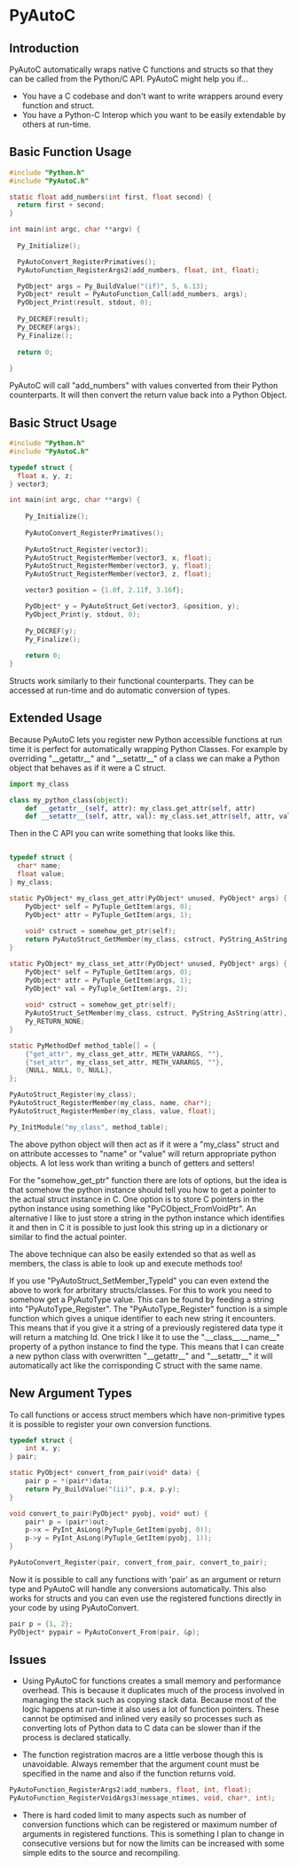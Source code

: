 PyAutoC
=======


Introduction
------------

PyAutoC automatically wraps native C functions and structs so that they can be called from the Python/C API. PyAutoC might help you if...

* You have a C codebase and don't want to write wrappers around every function and struct.
* You have a Python-C Interop which you want to be easily extendable by others at run-time.


Basic Function Usage
-------------------- 
    
```c
#include "Python.h"
#include "PyAutoC.h"

static float add_numbers(int first, float second) {
  return first + second;
}

int main(int argc, char **argv) {
  
  Py_Initialize();

  PyAutoConvert_RegisterPrimatives();
  PyAutoFunction_RegisterArgs2(add_numbers, float, int, float);

  PyObject* args = Py_BuildValue("(if)", 5, 6.13);
  PyObject* result = PyAutoFunction_Call(add_numbers, args);
  PyObject_Print(result, stdout, 0);
  
  Py_DECREF(result);
  Py_DECREF(args);
  Py_Finalize();
  
  return 0;
  
}
```
	
PyAutoC will call "add\_numbers" with values converted from their Python counterparts. It will then convert the return value back into a Python Object.

	
Basic Struct Usage
------------------ 

```c
#include "Python.h"
#include "PyAutoC.h"

typedef struct {
  float x, y, z;
} vector3;

int main(int argc, char **argv) {
	
	Py_Initialize();
	
	PyAutoConvert_RegisterPrimatives();
	
	PyAutoStruct_Register(vector3);
	PyAutoStruct_RegisterMember(vector3, x, float);
	PyAutoStruct_RegisterMember(vector3, y, float);
	PyAutoStruct_RegisterMember(vector3, z, float);

	vector3 position = {1.0f, 2.11f, 3.16f};

	PyObject* y = PyAutoStruct_Get(vector3, &position, y);
	PyObject_Print(y, stdout, 0);
	
	Py_DECREF(y);
	Py_Finalize();
	
	return 0;
}
```
	
Structs work similarly to their functional counterparts. They can be accessed at run-time and do automatic conversion of types.

	
Extended Usage
--------------

Because PyAutoC lets you register new Python accessible functions at run time it is perfect for automatically wrapping Python Classes. For example by overriding "\_\_getattr\_\_" and "\_\_setattr\_\_" of a class we can make a Python object that behaves as if it were a C struct.

```python
import my_class

class my_python_class(object):
	def __getattr__(self, attr): my_class.get_attr(self, attr)
	def __setattr__(self, attr, val): my_class.set_attr(self, attr, val)
```
		
Then in the C API you can write something that looks like this.
    
```c

typedef struct {
  char* name;
  float value;
} my_class;

static PyObject* my_class_get_attr(PyObject* unused, PyObject* args) {
	PyObject* self = PyTuple_GetItem(args, 0);
	PyObject* attr = PyTuple_GetItem(args, 1);
	
	void* cstruct = somehow_get_ptr(self);
	return PyAutoStruct_GetMember(my_class, cstruct, PyString_AsString(attr));
}

static PyObject* my_class_set_attr(PyObject* unused, PyObject* args) {
	PyObject* self = PyTuple_GetItem(args, 0);
	PyObject* attr = PyTuple_GetItem(args, 1);
	PyObject* val = PyTuple_GetItem(args, 2);
	
	void* cstruct = somehow_get_ptr(self);
	PyAutoStruct_SetMember(my_class, cstruct, PyString_AsString(attr), val);
	Py_RETURN_NONE;
}

static PyMethodDef method_table[] = {
	{"get_attr", my_class_get_attr, METH_VARARGS, ""},
	{"set_attr", my_class_set_attr, METH_VARARGS, ""},
	{NULL, NULL, 0, NULL},
};

PyAutoStruct_Register(my_class);
PyAutoStruct_RegisterMember(my_class, name, char*);
PyAutoStruct_RegisterMember(my_class, value, float);

Py_InitModule("my_class", method_table);
```

The above python object will then act as if it were a "my\_class" struct and on attribute accesses to "name" or "value" will return appropriate python objects. A lot less work than writing a bunch of getters and setters!

For the "somehow\_get\_ptr" function there are lots of options, but the idea is that somehow the python instance should tell you how to get a pointer to the actual struct instance in C. One option is to store C pointers in the python instance using something like "PyCObject\_FromVoidPtr". An alternative I like to just store a string in the python instance which identifies it and then in C it is possible to just look this string up in a dictionary or similar to find the actual pointer.

The above technique can also be easily extended so that as well as members, the class is able to look up and execute methods too!

If you use "PyAutoStruct\_SetMember\_TypeId" you can even extend the above to work for arbritary structs/classes. For this to work you need to somehow get a PyAutoType value. This can be found by feeding a string into "PyAutoType\_Register". The "PyAutoType\_Register" function is a simple function which gives a unique identifier to each new string it encounters. This means that if you give it a string of a previously registered data type it will return a matching Id. One trick I like it to use the ".\_\_class\_\_.\_\_name\_\_" property of a python instance to find the type. This means that I can create a new python class with overwritten "\_\_getattr\_\_" and "\_\_setattr\_\_" it will automatically act like the corrisponding C struct with the same name.

New Argument Types
------------------

To call functions or access struct members which have non-primitive types it is possible to register your own conversion functions.

```c
typedef struct {
	int x, y;
} pair;

static PyObject* convert_from_pair(void* data) {
	pair p = *(pair*)data;
	return Py_BuildValue("(ii)", p.x, p.y);
}

void convert_to_pair(PyObject* pyobj, void* out) {
	pair* p = (pair*)out;
	p->x = PyInt_AsLong(PyTuple_GetItem(pyobj, 0));
	p->y = PyInt_AsLong(PyTuple_GetItem(pyobj, 1));
}

PyAutoConvert_Register(pair, convert_from_pair, convert_to_pair);
```
	
Now it is possible to call any functions with 'pair' as an argument or return type and PyAutoC will handle any conversions automatically. This also works for structs and you can even use the registered functions directly in your code by using PyAutoConvert.

```c
pair p = {1, 2};
PyObject* pypair = PyAutoConvert_From(pair, &p);  
```
	
Issues
------

* Using PyAutoC for functions creates a small memory and performance overhead. This is because it duplicates much of the process involved in managing the stack such as copying stack data. Because most of the logic happens at run-time it also uses a lot of function pointers. These cannot be optimised and inlined very easily so processes such as converting lots of Python data to C data can be slower than if the process is declared statically.

* The function registration macros are a little verbose though this is unavoidable. Always remember that the argument count must be specified in the name and also if the function returns void.

```c
PyAutoFunction_RegisterArgs2(add_numbers, float, int, float);
PyAutoFunction_RegisterVoidArgs3(message_ntimes, void, char*, int);
```
	
* There is hard coded limit to many aspects such as number of conversion functions which can be registered or maximum number of arguments in registered functions. This is something I plan to change in consecutive versions but for now the limits can be increased with some simple edits to the source and recompiling.
